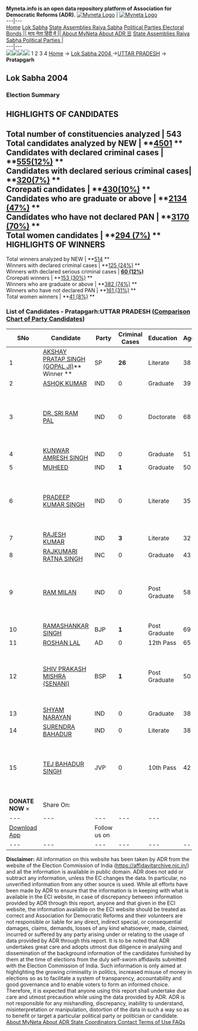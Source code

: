 **Myneta.info is an open data repository platform of Association for Democratic Reforms (ADR).**
[![Myneta Logo](https://www.myneta.info/lib/img/myneta-logo.png)](https://www.myneta.info/) | [![Myneta Logo](https://www.myneta.info/lib/img/adr-logo.png)](https://adrindia.org)  
---|---  
[Home](https://www.myneta.info/) [Lok Sabha](https://www.myneta.info/#ls "Lok Sabha") [ State Assemblies ](https://www.myneta.info/#sa "State Assemblies") [Rajya Sabha](https://www.myneta.info/#rs "Rajya Sabha") [Political Parties ](https://www.myneta.info/party "Political Parties") [ Electoral Bonds ](https://www.myneta.info/electoral_bonds "Electoral Bonds") [ || माय नेता हिंदी में || ](https://translate.google.co.in/translate?prev=hp&hl=en&js=y&u=www.myneta.info&sl=en&tl=hi&history_state0=) [ About MyNeta ](https://adrindia.org/content/about-myneta) [ About ADR ](https://adrindia.org/about-adr/who-we-are) [☰](javascript:void\(0\))
[ State Assemblies ](https://www.myneta.info/#sa "State Assemblies") [ Rajya Sabha ](https://www.myneta.info/#rs "Rajya Sabha") [ Political Parties ](https://www.myneta.info/party "Political Parties")
|   
---|---  
![](https://www.myneta.info/lib/img/banner/banner-1.png)![](https://www.myneta.info/lib/img/banner/banner-2.png)![](https://www.myneta.info/lib/img/banner/banner-3.png)![](https://www.myneta.info/lib/img/banner/banner-4.png)
1  2  3  4 
[Home](https://www.myneta.info/) → [Lok Sabha 2004 ](https://www.myneta.info/loksabha2004/)→[UTTAR PRADESH](https://www.myneta.info/loksabha2004/index.php?action=show_constituencies&state_id=24) → **Pratapgarh**
### 
## Lok Sabha 2004 
###  Election Summary 
HIGHLIGHTS OF CANDIDATES  
---  
Total number of constituencies analyzed |  543   
Total candidates analyzed by NEW | **[4501](https://www.myneta.info/loksabha2004/index.php?action=summary&subAction=candidates_analyzed&sort=candidate#summary) **  
Candidates with declared criminal cases | **[555(12%)](https://www.myneta.info/loksabha2004/index.php?action=summary&subAction=crime&sort=candidate#summary) **  
Candidates with declared serious criminal cases| **[320(7%)](https://www.myneta.info/loksabha2004/index.php?action=summary&subAction=serious_crime&sort=candidate#summary) **  
Crorepati candidates | **[430(10%)](https://www.myneta.info/loksabha2004/index.php?action=summary&subAction=crorepati&sort=candidate#summary) **  
Candidates who are graduate or above | **[2134 (47%)](https://www.myneta.info/loksabha2004/index.php?action=summary&subAction=education&sort=candidate#summary) **  
Candidates who have not declared PAN | **[3170 (70%)](https://www.myneta.info/loksabha2004/index.php?action=summary&subAction=without_pan&sort=candidate#summary) **  
Total women candidates | **[294 (7%)](https://www.myneta.info/loksabha2004/index.php?action=summary&subAction=women_candidate&sort=candidate#summary) **  
HIGHLIGHTS OF WINNERS  
---  
Total winners analyzed by NEW | **[514](https://www.myneta.info/loksabha2004/index.php?action=summary&subAction=winner_analyzed&sort=candidate#summary) **  
Winners with declared criminal cases | **[125 (24%)](https://www.myneta.info/loksabha2004/index.php?action=summary&subAction=winner_crime&sort=candidate#summary) **  
Winners with declared serious criminal cases | **[60 (12%)](https://www.myneta.info/loksabha2004/index.php?action=summary&subAction=winner_serious_crime&sort=candidate#summary)**  
Crorepati winners | **[153 (30%)](https://www.myneta.info/loksabha2004/index.php?action=summary&subAction=winner_crorepati&sort=candidate#summary) **  
Winners who are graduate or above | **[382 (74%)](https://www.myneta.info/loksabha2004/index.php?action=summary&subAction=winner_education&sort=candidate#summary) **  
Winners who have not declared PAN | **[161 (31%)](https://www.myneta.info/loksabha2004/index.php?action=summary&subAction=winner_without_pan&sort=candidate#summary) **  
Total women winners | **[41 (8%)](https://www.myneta.info/loksabha2004/index.php?action=summary&subAction=winner_women&sort=candidate#summary) **  
### List of Candidates - Pratapgarh:UTTAR PRADESH ([Comparison Chart of Party Candidates](https://www.myneta.info/loksabha2004/comparisonchart.php?constituency_id=436))
SNo | Candidate| Party| Criminal Cases| Education| Age| Total Assets| Liabilities  
---|---|---|---|---|---|---|---  
1  | [AKSHAY PRATAP SINGH (GOPAL JI)](https://www.myneta.info/loksabha2004/candidate.php?candidate_id=4804)** Winner ** | SP | **26** | Literate| 38 | Rs 21,69,847 ~ 21 Lacs+ | Rs 0 ~   
2  | [ASHOK KUMAR](https://www.myneta.info/loksabha2004/candidate.php?candidate_id=4816) | IND | 0 | Graduate| 39 | Rs 9,60,000 ~ 9 Lacs+ | Rs 4,00,000 ~ 4 Lacs+  
3  | [DR. SRI RAM PAL](https://www.myneta.info/loksabha2004/candidate.php?candidate_id=4810) | IND | 0 | Doctorate| 68 | ![](https://myneta.info/image_v2.php?myneta_folder=loksabha2004&candidate_id=4810&col=ta) | ![](https://myneta.info/image_v2.php?myneta_folder=loksabha2004&candidate_id=4810&col=lia)  
4  | [KUNWAR AMRESH SINGH](https://www.myneta.info/loksabha2004/candidate.php?candidate_id=4818) | IND | 0 | Graduate| 51 | Rs 72,29,000 ~ 72 Lacs+ | Rs 9,000 ~ 9 Thou+  
5  | [MUHEED](https://www.myneta.info/loksabha2004/candidate.php?candidate_id=4814) | IND | **1** | Graduate| 50 | Rs 6,74,000 ~ 6 Lacs+ | Rs 50,000 ~ 50 Thou+  
6  | [PRADEEP KUMAR SINGH](https://www.myneta.info/loksabha2004/candidate.php?candidate_id=4817) | IND | 0 | Literate| 35 | ![](https://myneta.info/image_v2.php?myneta_folder=loksabha2004&candidate_id=4817&col=ta) | ![](https://myneta.info/image_v2.php?myneta_folder=loksabha2004&candidate_id=4817&col=lia)  
7  | [RAJESH KUMAR](https://www.myneta.info/loksabha2004/candidate.php?candidate_id=4815) | IND | **3** | Literate| 32 | Rs 25,15,000 ~ 25 Lacs+ | Rs 0 ~   
8  | [RAJKUMARI RATNA SINGH](https://www.myneta.info/loksabha2004/candidate.php?candidate_id=4805) | INC | 0 | Graduate| 43 | Rs 89,04,775 ~ 89 Lacs+ | Rs 0 ~   
9  | [RAM MILAN](https://www.myneta.info/loksabha2004/candidate.php?candidate_id=4812) | IND | 0 | Post Graduate| 58 | ![](https://myneta.info/image_v2.php?myneta_folder=loksabha2004&candidate_id=4812&col=ta) | ![](https://myneta.info/image_v2.php?myneta_folder=loksabha2004&candidate_id=4812&col=lia)  
10  | [RAMASHANKAR SINGH](https://www.myneta.info/loksabha2004/candidate.php?candidate_id=4808) | BJP | **1** | Post Graduate| 69 | Rs 11,20,500 ~ 11 Lacs+ | Rs 0 ~   
11  | [ROSHAN LAL](https://www.myneta.info/loksabha2004/candidate.php?candidate_id=4807) | AD | 0 | 12th Pass| 65 | Rs 6,92,562 ~ 6 Lacs+ | Rs 4,12,076 ~ 4 Lacs+  
12  | [SHIV PRAKASH MISHRA (SENANI)](https://www.myneta.info/loksabha2004/candidate.php?candidate_id=4806) | BSP | **1** | Post Graduate| 50 | ![](https://myneta.info/image_v2.php?myneta_folder=loksabha2004&candidate_id=4806&col=ta) | ![](https://myneta.info/image_v2.php?myneta_folder=loksabha2004&candidate_id=4806&col=lia)  
13  | [SHYAM NARAYAN](https://www.myneta.info/loksabha2004/candidate.php?candidate_id=4811) | IND | 0 | Graduate| 38 | Rs 1,60,000 ~ 1 Lacs+ | Rs 11,429 ~ 11 Thou+  
14  | [SURENDRA BAHADUR](https://www.myneta.info/loksabha2004/candidate.php?candidate_id=4809) | IND | 0 | Literate| 38 | Rs 8,62,220 ~ 8 Lacs+ | Rs 0 ~   
15  | [TEJ BAHADUR SINGH](https://www.myneta.info/loksabha2004/candidate.php?candidate_id=4813) | JVP | 0 | 10th Pass| 42 | ![](https://myneta.info/image_v2.php?myneta_folder=loksabha2004&candidate_id=4813&col=ta) | ![](https://myneta.info/image_v2.php?myneta_folder=loksabha2004&candidate_id=4813&col=lia)  
|  **DONATE NOW** × |  Share On:  | [](https://api.whatsapp.com/send?text=https%3A%2F%2Fmyneta.info%2Fpunjab2022%2Findex.php%3Faction%3Dshow_constituencies%26state_id%3D19) | [](https://www.facebook.com/sharer/sharer.php?u=https%3A%2F%2Fmyneta.info%2Fpunjab2022%2Findex.php%3Faction%3Dshow_constituencies%26state_id%3D19) | [](https://twitter.com/share?url=https%3A%2F%2Fmyneta.info%2Fpunjab2022%2Findex.php%3Faction%3Dshow_constituencies%26state_id%3D19)  
---|---|---|---|---  
| [ Download App ](https://play.google.com/store/apps/details?id=com.webrosoft.myneta1&pcampaignid=pcampaignidMKT-Other-global-all-co-prtnr-py-PartBadge-Mar2515-1) | [](https://play.google.com/store/apps/details?id=com.webrosoft.myneta1&pcampaignid=pcampaignidMKT-Other-global-all-co-prtnr-py-PartBadge-Mar2515-1) |  Follow us on  | [](https://www.facebook.com/adrindia.org/) | [](https://twitter.com/adrspeaks) | [](https://groups.google.com/g/national-election-watch?hl=en&pli=1) | [](https://www.instagram.com/adrspeaks/) | [](https://www.youtube.com/user/adrspeaks) | [](https://sharechat.com/profile/adrspeaks)  
---|---|---|---|---|---|---|---|---  
**Disclaimer:** All information on this website has been taken by ADR from the website of the Election Commission of India (https://affidavitarchive.nic.in/) and all the information is available in public domain. ADR does not add or subtract any information, unless the EC changes the data. In particular, no unverified information from any other source is used. While all efforts have been made by ADR to ensure that the information is in keeping with what is available in the ECI website, in case of discrepancy between information provided by ADR through this report, anyone and that given in the ECI website, the information available on the ECI website should be treated as correct and Association for Democratic Reforms and their volunteers are not responsible or liable for any direct, indirect special, or consequential damages, claims, demands, losses of any kind whatsoever, made, claimed, incurred or suffered by any party arising under or relating to the usage of data provided by ADR through this report. It is to be noted that ADR undertakes great care and adopts utmost due diligence in analysing and dissemination of the background information of the candidates furnished by them at the time of elections from the duly self-sworn affidavits submitted with the Election Commission of India. Such information is only aimed at highlighting the growing criminality in politics, increased misuse of money in elections so as to facilitate a system of transparency, accountability and good governance and to enable voters to form an informed choice. Therefore, it is expected that anyone using this report shall undertake due care and utmost precaution while using the data provided by ADR. ADR is not responsible for any mishandling, discrepancy, inability to understand, misinterpretation or manipulation, distortion of the data in such a way so as to benefit or target a particular political party or politician or candidate. 
[ About MyNeta ](https://adrindia.org/content/about-myneta) [ About ADR ](https://adrindia.org/about-adr/who-we-are) [ State Coordinators ](https://adrindia.org/about-adr/state-coordinators) [ Contact ](https://adrindia.org/contact-us) [ Terms of Use ](https://adrindia.org/content/adr-terms-use) [ FAQs ](https://adrindia.org/content/faqs)
